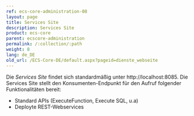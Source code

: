 ```yaml
---
ref: ecs-core-administration-08
layout: page
title: Services Site
description: Services Site
product: ecs-core
parent: ecscore-administration
permalink: /:collection/:path
weight: 8
lang: de_DE
old_url: /ECS-Core-DE/default.aspx?pageid=dienste_webseite
---
```


Die *Services Site* findet sich standardmäßig unter http://localhost:8085. 
Die Services  Site stellt den Konsumenten-Endpunkt für den Aufruf folgender Funktionalitäten bereit: 
- Standard APIs (ExecuteFunction, Execute SQL, u.a)
- Deployte REST-Webservices 

